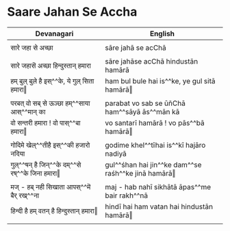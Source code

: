 # Saare Jahan Se Accha

| Devanagari | English |
| ------ | ------ |
|  |  |
| सारे जहा से अच्छा   | sāre jahā se acChā   |
|  |  |
| सारे जहासॆ अच्छा हिन्दुस्तान् हमारा   | sāre jahāse acChā hindustān hamārā   |
| हम् बुल् बुले है इस्^^के, ये गुल् सिता हमारा‖   | ham bul bule hai is^^ke, ye gul sitā hamārā‖   |
|  |  |
| परबत् वो सब् से ऊञ्छा हम्^^साया आस्^^मान् का   | parabat vo sab se ūñChā ham^^sāyā ās^^mān kā   |
| वो सन्तरी हमारा ! वो पास्^^बा हमारा‖   | vo santarī hamārā ! vo pās^^bā hamārā‖   |
|  |  |
| गोदिमे खेल्^^तीहै इस्^^की हजारो नदिया   | godime khel^^tīhai is^^kī hajāro nadiyā   |
| गुल्^^षन् है जिन्^^के दम्^^से रष्^^के जिना हमारा‖   | gul^^śhan hai jin^^ke dam^^se raśh^^ke jinā hamārā‖   |
|  |  |
| मज् - हब् नही सिखाता आपस्^^मॆ बैर् रख्^^ना   | maj - hab nahī sikhātā āpas^^me bair rakh^^nā   |
| हिन्दी है हम् वतन् है हिन्दुस्तान् हमारा‖   | hindī hai ham vatan hai hindustān hamārā‖   |
|  |  |
